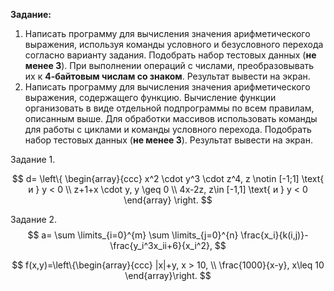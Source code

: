 **Задание:** 

1. Написать программу для вычисления значения арифметического выражения, используя команды условного и безусловного перехода согласно варианту задания. Подобрать набор тестовых данных (**не менее 3**). При выполнении операций с числами, преобразовывать их к **4-байтовым числам со знаком**. Результат вывести на экран.
2. Написать программу для вычисления значения арифметического выражения, содержащего функцию. Вычисление функции организовать в виде отдельной подпрограммы по всем правилам, описанным выше. Для обработки массивов использовать команды для работы с циклами и команды условного перехода. Подобрать набор тестовых данных (**не менее 3**). Результат вывести на экран.


Задание 1.

$$
d= 
\left\{ 
\begin{array}{ccc}
	x^2 \cdot y^3 \cdot z^4, z \notin [-1;1] \text{ и } y < 0
    \\
	z+1+x \cdot y, y \geq 0
    \\
	4x-2z, z\in [-1,1] \text{ и } y < 0
\end{array}
\right.
$$

Задание 2. 
$$
a=
\sum \limits_{i=0}^{m} \sum \limits_{j=0}^{n} \frac{x_i}{k(i,j)}- \frac{y_i^3x_ii+6}{x_i^2},
$$

$$
f(x,y)=\left\{\begin{array}{ccc}
|x|+y, x > 10,
\\
\frac{1000}{x-y}, x\leq 10
\end{array}\right.
$$

